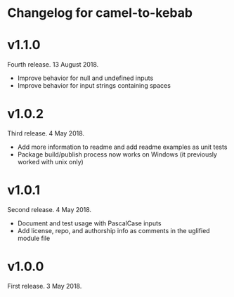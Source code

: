 # Changelog for camel-to-kebab

# v1.1.0

Fourth release. 13 August 2018.

- Improve behavior for null and undefined inputs
- Improve behavior for input strings containing spaces

# v1.0.2

Third release. 4 May 2018.

- Add more information to readme and add readme examples as unit tests
- Package build/publish process now works on Windows (it previously worked with unix only)

# v1.0.1

Second release. 4 May 2018.

- Document and test usage with PascalCase inputs
- Add license, repo, and authorship info as comments in the uglified module file

# v1.0.0

First release. 3 May 2018.
